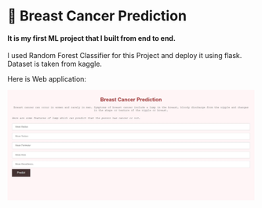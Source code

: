 # 📌 Breast Cancer Prediction 
#### It is my first ML project that I built from end to end. 
I used Random Forest Classifier for this Project and deploy it using flask.
Dataset is taken from kaggle.

Here is Web application:


![plot](App.png.jpg)




